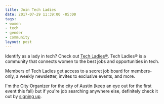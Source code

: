 ```yaml
---
title: Join Tech Ladies
date: 2017-07-29 11:39:00 -05:00
tags:
- women
- tech
- gender
- community
layout: post
---
```


Identify as a lady in tech? Check out [Tech Ladies®](https://www.hiretechladies.com/join/?kid=GDT52). Tech Ladies® is a community that connects women to the best jobs and opportunities in tech.

Members of Tech Ladies get access to a secret job board for members-only, a weekly newsletter, invites to exclusive events, and more.

I'm the City Organizer for the city of Austin (keep an eye out for the first event this fall) but if you're job searching anywhere else, definitely check it out by [signing up](https://www.hiretechladies.com/join/?kid=GDT52).
